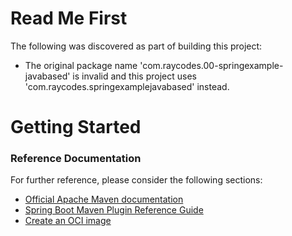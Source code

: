 # Read Me First
The following was discovered as part of building this project:

* The original package name 'com.raycodes.00-springexample-javabased' is invalid and this project uses 'com.raycodes.springexamplejavabased' instead.

# Getting Started

### Reference Documentation
For further reference, please consider the following sections:

* [Official Apache Maven documentation](https://maven.apache.org/guides/index.html)
* [Spring Boot Maven Plugin Reference Guide](https://docs.spring.io/spring-boot/docs/2.7.9/maven-plugin/reference/html/)
* [Create an OCI image](https://docs.spring.io/spring-boot/docs/2.7.9/maven-plugin/reference/html/#build-image)


